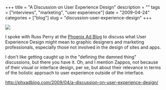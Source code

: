+++
title = "A Discussion on User Experience Design"
description = ""
tags = ["interviews", "marketing", "user experience"]
date = "2009-04-24"
categories = ["blog"]
slug = "discussion-user-experience-design"
+++



  <div class="notebook-screenshot"><a href="http://phxadblog.com/2009/04/a-discussion-on-user-experience-design/"><img src="http://media.konigi.com/bluga/wt49f1c037507b6.jpg"/></a></div><p>I spoke with Russ Perry at the <a href="http://phxadblog.com/2009/04/a-discussion-on-user-experience-design/">Phoenix Ad Blog</a> to discuss what User Experience Design might mean to graphic designers and marketing professionals, especially those not involved in the design of sites and apps. </p>
<p>I don't like getting caught up in the "defining the damned thing" discussions, but there you have it. Oh, and I mention Zappos, not because of their visual or interface design, per se, but about their relevance in terms of the holistic approach to user experience outside of the interface. </p>
    
  <a href="http://phxadblog.com/2009/04/a-discussion-on-user-experience-design/">http://phxadblog.com/2009/04/a-discussion-on-user-experience-design/</a>
